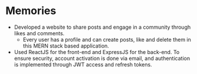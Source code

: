 # Memories 

- Developed a website to share posts and engage in a community through likes and comments.
  - Every user has a profile and can create posts, like and delete them in this MERN stack based application.
- Used ReactJS for the front-end and ExpressJS for the back-end. To ensure security, account activation is done via email, and authentication is implemented through JWT access and refresh tokens.
